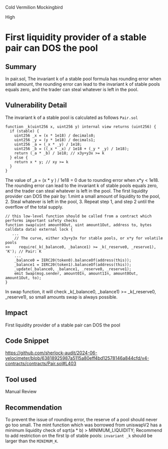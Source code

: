 Cold Vermilion Mockingbird

High

# First liquidity provider of a stable pair can DOS the pool

## Summary
In pair.sol, The invariant k of a stable pool formula has rounding error when small amount, the rounding error can lead to the invariant k of stable pools equals zero, and the trader can steal whatever is left in the pool.

## Vulnerability Detail
The invariant k of a stable pool is calculated as follows `Pair.sol`
```solidity
function _k(uint256 x, uint256 y) internal view returns (uint256) {
  if (stable) {
    uint256 _x = (x * 1e18) / decimals0;
    uint256 _y = (y * 1e18) / decimals1;
    uint256 _a = (_x * _y) / 1e18;
    uint256 _b = ((_x * _x) / 1e18 + (_y * _y) / 1e18);
    return (_a * _b) / 1e18; // x3y+y3x >= k
  } else {
    return x * y; // xy >= k
  }
}
```
The value of _a = (x * y ) / 1e18 = 0 due to rounding error when x*y < 1e18. The rounding error can lead to the invariant k of stable pools equals zero, and the trader can steal whatever is left in the pool. The first liquidity provider can DOS the pair by: 1.mint a small amount of liquidity to the pool, 2. Steal whatever is left in the pool, 3. Repeat step 1, and step 2 until the overflow of the total supply.

```solidity
// this low-level function should be called from a contract which performs important safety checks
function swap(uint amount0Out, uint amount1Out, address to, bytes calldata data) external lock {
   ...
    // The curve, either x3y+y3x for stable pools, or x*y for volatile pools
>>    require(_k(_balance0, _balance1) >= _k(_reserve0, _reserve1), 'K'); // Pair: K
    ...
    _balance0 = IERC20(token0).balanceOf(address(this)); 
    _balance1 = IERC20(token1).balanceOf(address(this));
    _update(_balance0, _balance1, _reserve0, _reserve1);
    emit Swap(msg.sender, amount0In, amount1In, amount0Out, amount1Out, to);
}
```

In swap function, it will check _k(_balance0, _balance1) >= _k(_reserve0, _reserve1), so small amounts swap is always possible.

## Impact
First liquidity provider of a stable pair can DOS the pool
## Code Snippet
https://github.com/sherlock-audit/2024-06-velocimeter/blob/63818925987a5115a80eff4bd12578146a844cfd/v4-contracts/contracts/Pair.sol#L403

## Tool used

Manual Review

## Recommendation
To prevent the issue of rounding error, the reserve of a pool should never go too small. The mint function which was borrowed from uniswapV2 has a minimum liquidity check of sqrt(a * b) > MINIMUM_LIQUIDITY; Recommend to add restriction on the first lp of stable pools:  `invariant _k` should be larger than the `MINIMUM_K`.